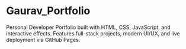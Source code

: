 # Gaurav_Portfolio
 Personal Developer Portfolio built with HTML, CSS, JavaScript, and interactive effects. Features full-stack projects, modern UI/UX, and live deployment via GitHub Pages.
